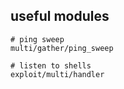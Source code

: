 ## useful modules
```shell
# ping sweep
multi/gather/ping_sweep

# listen to shells 
exploit/multi/handler
```

